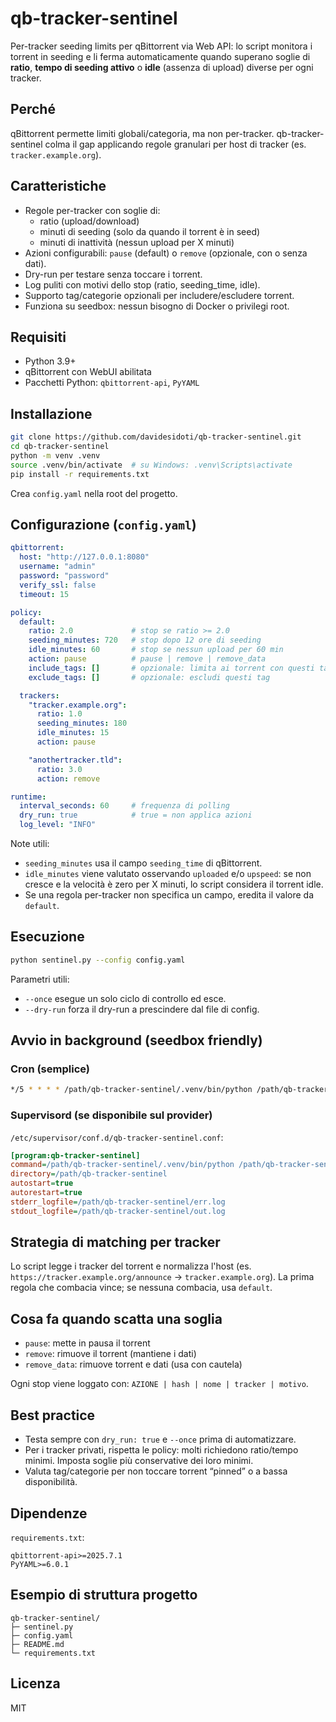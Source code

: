 # qb-tracker-sentinel

Per-tracker seeding limits per qBittorrent via Web API: lo script monitora i torrent in seeding e li ferma automaticamente quando superano soglie di **ratio**, **tempo di seeding attivo** o **idle** (assenza di upload) diverse per ogni tracker.

## Perché
qBittorrent permette limiti globali/categoria, ma non per-tracker. qb-tracker-sentinel colma il gap applicando regole granulari per host di tracker (es. `tracker.example.org`).

## Caratteristiche
- Regole per-tracker con soglie di:
  - ratio (upload/download)
  - minuti di seeding (solo da quando il torrent è in seed)
  - minuti di inattività (nessun upload per X minuti)
- Azioni configurabili: `pause` (default) o `remove` (opzionale, con o senza dati).
- Dry-run per testare senza toccare i torrent.
- Log puliti con motivi dello stop (ratio, seeding_time, idle).
- Supporto tag/categorie opzionali per includere/escludere torrent.
- Funziona su seedbox: nessun bisogno di Docker o privilegi root.

## Requisiti
- Python 3.9+
- qBittorrent con WebUI abilitata
- Pacchetti Python: `qbittorrent-api`, `PyYAML`

## Installazione
```bash
git clone https://github.com/davidesidoti/qb-tracker-sentinel.git
cd qb-tracker-sentinel
python -m venv .venv
source .venv/bin/activate  # su Windows: .venv\Scripts\activate
pip install -r requirements.txt
```

Crea `config.yaml` nella root del progetto.

## Configurazione (`config.yaml`)
```yaml
qbittorrent:
  host: "http://127.0.0.1:8080"
  username: "admin"
  password: "password"
  verify_ssl: false
  timeout: 15

policy:
  default:
    ratio: 2.0             # stop se ratio >= 2.0
    seeding_minutes: 720   # stop dopo 12 ore di seeding
    idle_minutes: 60       # stop se nessun upload per 60 min
    action: pause          # pause | remove | remove_data
    include_tags: []       # opzionale: limita ai torrent con questi tag
    exclude_tags: []       # opzionale: escludi questi tag

  trackers:
    "tracker.example.org":
      ratio: 1.0
      seeding_minutes: 180
      idle_minutes: 15
      action: pause

    "anothertracker.tld":
      ratio: 3.0
      action: remove

runtime:
  interval_seconds: 60     # frequenza di polling
  dry_run: true            # true = non applica azioni
  log_level: "INFO"
```

Note utili:
- `seeding_minutes` usa il campo `seeding_time` di qBittorrent.
- `idle_minutes` viene valutato osservando `uploaded` e/o `upspeed`: se non cresce e la velocità è zero per X minuti, lo script considera il torrent idle.
- Se una regola per-tracker non specifica un campo, eredita il valore da `default`.

## Esecuzione
```bash
python sentinel.py --config config.yaml
```

Parametri utili:
- `--once` esegue un solo ciclo di controllo ed esce.
- `--dry-run` forza il dry-run a prescindere dal file di config.

## Avvio in background (seedbox friendly)
### Cron (semplice)
```bash
*/5 * * * * /path/qb-tracker-sentinel/.venv/bin/python /path/qb-tracker-sentinel/sentinel.py --config /path/qb-tracker-sentinel/config.yaml >> /path/qb-tracker-sentinel/sentinel.log 2>&1
```

### Supervisord (se disponibile sul provider)
`/etc/supervisor/conf.d/qb-tracker-sentinel.conf`:
```ini
[program:qb-tracker-sentinel]
command=/path/qb-tracker-sentinel/.venv/bin/python /path/qb-tracker-sentinel/sentinel.py --config /path/qb-tracker-sentinel/config.yaml
directory=/path/qb-tracker-sentinel
autostart=true
autorestart=true
stderr_logfile=/path/qb-tracker-sentinel/err.log
stdout_logfile=/path/qb-tracker-sentinel/out.log
```

## Strategia di matching per tracker
Lo script legge i tracker del torrent e normalizza l'host (es. `https://tracker.example.org/announce` → `tracker.example.org`). La prima regola che combacia vince; se nessuna combacia, usa `default`.

## Cosa fa quando scatta una soglia
- `pause`: mette in pausa il torrent
- `remove`: rimuove il torrent (mantiene i dati)
- `remove_data`: rimuove torrent e dati (usa con cautela)

Ogni stop viene loggato con: `AZIONE | hash | nome | tracker | motivo`.

## Best practice
- Testa sempre con `dry_run: true` e `--once` prima di automatizzare.
- Per i tracker privati, rispetta le policy: molti richiedono ratio/tempo minimi. Imposta soglie più conservative dei loro minimi.
- Valuta tag/categorie per non toccare torrent “pinned” o a bassa disponibilità.

## Dipendenze
`requirements.txt`:
```
qbittorrent-api>=2025.7.1
PyYAML>=6.0.1
```

## Esempio di struttura progetto
```
qb-tracker-sentinel/
├─ sentinel.py
├─ config.yaml
├─ README.md
└─ requirements.txt
```

## Licenza
MIT
```


